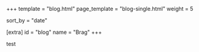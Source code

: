 +++
template = "blog.html"
page_template = "blog-single.html"
weight = 5

sort_by = "date"

[extra]
id = "blog"
name = "Brag"
+++

test
